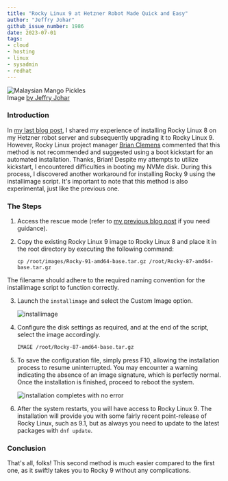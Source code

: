 ```yaml
---
title: "Rocky Linux 9 at Hetzner Robot Made Quick and Easy"
author: "Jeffry Johar"
github_issue_number: 1986
date: 2023-07-01
tags:
- cloud
- hosting
- linux
- sysadmin
- redhat
---
```


![Malaysian Mango Pickles](/blog/2023/06/rocky-linux-9-at-hetzner-robot-made-quick-and-easy/mangopickles.webp)<br>
Image [by Jeffry Johar](https://www.pexels.com/photo/mango-pickles-17315505/)

### Introduction

In [my last blog post](/blog/2023/06/rocky-linux-9-at-hetzner-robot-for-the-impatient/), I shared my experience of installing Rocky Linux 8 on my Hetzner robot server and subsequently upgrading it to Rocky Linux 9. However, Rocky Linux project manager [Brian Clemens](https://github.com/brianclemens) commented that this method is not recommended and suggested using a boot kickstart for an automated installation. Thanks, Brian! Despite my attempts to utilize kickstart, I encountered difficulties in booting my NVMe disk. During this process, I discovered another workaround for installing Rocky 9 using the installimage script. It's important to note that this method is also experimental, just like the previous one.

### The Steps

1. Access the rescue mode (refer to [my previous blog post](/blog/2023/06/rocky-linux-9-at-hetzner-robot-for-the-impatient/#enabling-rescue-mode) if you need guidance).
2. Copy the existing Rocky Linux 9 image to Rocky Linux 8 and place it in the root directory by executing the following command:

    ```plain
    cp /root/images/Rocky-91-amd64-base.tar.gz /root/Rocky-87-amd64-base.tar.gz
    ```

The filename should adhere to the required naming convention for the installimage script to function correctly.

3. Launch the `installimage` and select the Custom Image option.

    ![installimage](/blog/2023/06/rocky-linux-9-at-hetzner-robot-made-quick-and-easy/installimage.webp)

4. Configure the disk settings as required, and at the end of the script, select the image accordingly.

    ```bash
    IMAGE /root/Rocky-87-amd64-base.tar.gz
    ```

5. To save the configuration file, simply press F10, allowing the installation process to resume uninterrupted. You may encounter a warning indicating the absence of an image signature, which is perfectly normal. Once the installation is finished, proceed to reboot the system.

    ![installation completes with no error](/blog/2023/06/rocky-linux-9-at-hetzner-robot-made-quick-and-easy/complete.webp)

6. After the system restarts, you will have access to Rocky Linux 9. The installation will provide you with some fairly recent point-release of Rocky Linux, such as 9.1, but as always you need to update to the latest packages with `dnf update`.

### Conclusion

That's all, folks! This second method is much easier compared to the first one, as it swiftly takes you to Rocky 9 without any complications.

